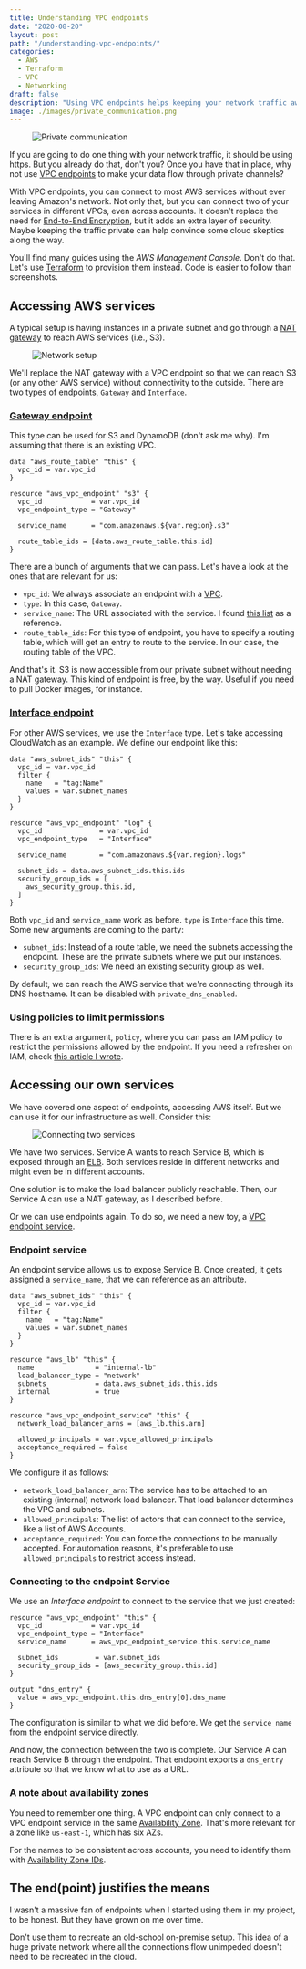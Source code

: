 ```yaml
---
title: Understanding VPC endpoints
date: "2020-08-20"
layout: post
path: "/understanding-vpc-endpoints/"
categories:
  - AWS
  - Terraform
  - VPC
  - Networking
draft: false
description: "Using VPC endpoints helps keeping your network traffic away from prying eyes. I'm showing you how to provision them using Terraform"
image: ./images/private_communication.png
---
```


<figure class="figure figure--left">
  <img src="./images/private_communication.png" alt="Private communication" />
</figure>

If you are going to do one thing with your network traffic, it should be using https. But you already do that, don't you? Once you have that in place, why not use [VPC endpoints](https://docs.aws.amazon.com/vpc/latest/userguide/vpc-endpoints.html) to make your data flow through private channels?

With VPC endpoints, you can connect to most AWS services without ever leaving Amazon's network. Not only that, but you can connect two of your services in different VPCs, even across accounts. It doesn't replace the need for [End-to-End Encryption](https://searchsecurity.techtarget.com/definition/end-to-end-encryption-E2EE), but it adds an extra layer of security. Maybe keeping the traffic private can help convince some cloud skeptics along the way.

You'll find many guides using the _AWS Management Console_. Don't do that. Let's use [Terraform](https://www.terraform.io/) to provision them instead. Code is easier to follow than screenshots.

## Accessing AWS services

A typical setup is having instances in a private subnet and go through a [NAT gateway](https://docs.aws.amazon.com/vpc/latest/userguide/vpc-nat-gateway.html) to reach AWS services (i.e., S3).

<figure class="figure">
  <img src="./images/connecting_to_s3_over_the_internet.png" alt="Network setup" />
</figure>

We'll replace the NAT gateway with a VPC endpoint so that we can reach S3 (or any other AWS service) without connectivity to the outside. There are two types of endpoints, `Gateway` and `Interface`.

### [Gateway endpoint](https://docs.aws.amazon.com/vpc/latest/userguide/vpce-gateway.html)

This type can be used for S3 and DynamoDB (don't ask me why). I'm assuming that there is an existing VPC.

<!-- vpc-endpoint-gateway -->
```hcl
data "aws_route_table" "this" {
  vpc_id = var.vpc_id
}

resource "aws_vpc_endpoint" "s3" {
  vpc_id            = var.vpc_id
  vpc_endpoint_type = "Gateway"

  service_name      = "com.amazonaws.${var.region}.s3"

  route_table_ids = [data.aws_route_table.this.id]
}
```

There are a bunch of arguments that we can pass. Let's have a look at the ones that are relevant for us:

- `vpc_id`: We always associate an endpoint with a [VPC](https://aws.amazon.om/vpc/).
- `type`: In this case, `Gateway`.
- `service_name`: The URL associated with the service. I found [this list](https://docs.aws.amazon.com/general/latest/gr/aws-general.pdf#aws-service-information) as a reference.
- `route_table_ids`: For this type of endpoint, you have to specify a routing table, which will get an entry to route to the service. In our case, the routing table of the VPC.

And that's it. S3 is now accessible from our private subnet without needing a NAT gateway. This kind of endpoint is free, by the way. Useful if you need to pull Docker images, for instance.

### [Interface endpoint](https://docs.aws.amazon.com/vpc/latest/userguide/vpce-interface.html)

For other AWS services, we use the `Interface` type. Let's take accessing CloudWatch as an example. We define our endpoint like this:

<!-- vpc-endpoint-interface -->
```hcl
data "aws_subnet_ids" "this" {
  vpc_id = var.vpc_id
  filter {
    name   = "tag:Name"
    values = var.subnet_names
  }
}

resource "aws_vpc_endpoint" "log" {
  vpc_id              = var.vpc_id
  vpc_endpoint_type   = "Interface"

  service_name        = "com.amazonaws.${var.region}.logs"

  subnet_ids = data.aws_subnet_ids.this.ids
  security_group_ids = [
    aws_security_group.this.id,
  ]
}
```

Both `vpc_id` and `service_name` work as before. `type` is `Interface` this time. Some new arguments are coming  to the party:

- `subnet_ids`: Instead of a route table, we need the subnets accessing the endpoint. These are the private subnets where we put our instances.
- `security_group_ids`: We need an existing security group as well.

By default, we can reach the AWS service that we're connecting through its DNS hostname. It can be disabled with `private_dns_enabled`.

### Using policies to limit permissions

There is an extra argument, `policy`, where you can pass an IAM policy to restrict the permissions allowed by the endpoint. If you need a refresher on IAM, check [this article I wrote](../aws-iam-an-overview/).

## Accessing our own services

We have covered one aspect of endpoints, accessing AWS itself. But we can use it for our infrastructure as well. Consider this:

<figure class="figure">
  <img src="./images/connecting_two_services.png" alt="Connecting two services" />
</figure>

We have two services. Service A wants to reach Service B, which is exposed through an [ELB](https://aws.amazon.com/elasticloadbalancing/). Both services reside in different networks and might even be in different accounts.

One solution is to make the load balancer publicly reachable. Then, our Service A can use a NAT gateway, as I described before.

Or we can use endpoints again. To do so, we need a new toy, a [VPC endpoint service](https://docs.aws.amazon.com/vpc/latest/userguide/endpoint-service.html).

### Endpoint service

An endpoint service allows us to expose Service B. Once created, it gets assigned a `service_name`, that we can reference as an attribute.

<!-- vpc-endpoint-service -->
```hcl
data "aws_subnet_ids" "this" {
  vpc_id = var.vpc_id
  filter {
    name   = "tag:Name"
    values = var.subnet_names
  }
}

resource "aws_lb" "this" {
  name               = "internal-lb"
  load_balancer_type = "network"
  subnets            = data.aws_subnet_ids.this.ids
  internal           = true
}

resource "aws_vpc_endpoint_service" "this" {
  network_load_balancer_arns = [aws_lb.this.arn]

  allowed_principals = var.vpce_allowed_principals
  acceptance_required = false
}
```

We configure it as follows:

- `network_load_balancer_arn`: The service has to be attached to an existing (internal) network load balancer. That load balancer determines the VPC and subnets.
- `allowed_principals`: The list of actors that can connect to the service, like a list of AWS Accounts.
- `acceptance_required`: You can force the connections to be manually accepted. For automation reasons, it's preferable to use `allowed_principals` to restrict access instead.

### Connecting to the endpoint Service

We use an _Interface endpoint_ to connect to the service that we just created:

<!-- vpc-endpoint-interface-own-service -->
```hcl
resource "aws_vpc_endpoint" "this" {
  vpc_id            = var.vpc_id
  vpc_endpoint_type = "Interface"
  service_name      = aws_vpc_endpoint_service.this.service_name

  subnet_ids         = var.subnet_ids
  security_group_ids = [aws_security_group.this.id]
}

output "dns_entry" {
  value = aws_vpc_endpoint.this.dns_entry[0].dns_name
}
```

The configuration is similar to what we did before. We get the `service_name` from the endpoint service directly.

And now, the connection between the two is complete. Our Service A can reach Service B through the endpoint. That endpoint exports a `dns_entry` attribute so that we know what to use as a URL.

### A note about availability zones

You need to remember one thing. A VPC endpoint can only connect to a VPC endpoint service in the same [Availability Zone](https://docs.aws.amazon.com/AWSEC2/latest/UserGuide/using-regions-availability-zones.html#concepts-availability-zones). That's more relevant for a zone like `us-east-1`, which has six AZs.

For the names to be consistent across accounts, you need to identify them with [Availability Zone IDs](https://docs.aws.amazon.com/ram/latest/userguide/working-with-az-ids.html).

## The end(point) justifies the means

I wasn't a massive fan of endpoints when I started using them in my project, to be honest. But they have grown on me over time.

Don't use them to recreate an old-school on-premise setup. This idea of a huge private network where all the connections flow unimpeded doesn't need to be recreated in the cloud.
